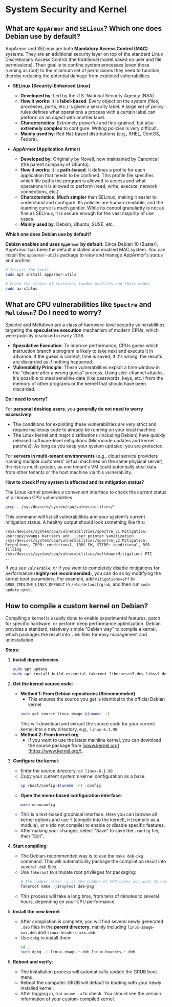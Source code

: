 # System Security and Kernel

## What are `AppArmor` and `SELinux`? Which one does Debian use by default?

AppArmor and SELinux are both **Mandatory Access Control (MAC)** systems. They are an additional security layer on top of the standard Linux Discretionary Access Control (the traditional model based on user and file permissions). Their goal is to confine system processes (even those running as root) to the minimum set of permissions they need to function, thereby reducing the potential damage from exploited vulnerabilities.

*   **SELinux (Security-Enhanced Linux)**
    *   **Developed by**: Led by the U.S. National Security Agency (NSA).
    *   **How it works**: It is **label-based**. Every object on the system (files, processes, ports, etc.) is given a security label. A large set of policy rules defines what operations a process with a certain label can perform on an object with another label.
    *   **Characteristics**: Extremely powerful and fine-grained, but also **extremely complex** to configure. Writing policies is very difficult.
    *   **Mainly used by**: Red Hat-based distributions (e.g., RHEL, CentOS, Fedora).

*   **AppArmor (Application Armor)**
    *   **Developed by**: Originally by Novell, now maintained by Canonical (the parent company of Ubuntu).
    *   **How it works**: It is **path-based**. It defines a profile for each application that needs to be confined. This profile file specifies which file paths the program is allowed to access and what operations it is allowed to perform (read, write, execute, network connections, etc.).
    *   **Characteristics**: **Much simpler** than SELinux, making it easier to understand and configure. Its policies are human-readable, and the learning curve is much gentler. While its control granularity is not as fine as SELinux, it is secure enough for the vast majority of use cases.
    *   **Mainly used by**: Debian, Ubuntu, SUSE, etc.

**Which one does Debian use by default?**

**Debian enables and uses `AppArmor` by default**. Since Debian 10 (Buster), AppArmor has been the default installed and enabled MAC system. You can install the `apparmor-utils` package to view and manage AppArmor's status and profiles.
```bash
# Install the tools
sudo apt install apparmor-utils

# Check the status of currently loaded profiles and their modes
sudo aa-status
```

## What are CPU vulnerabilities like `Spectre` and `Meltdown`? Do I need to worry?

Spectre and Meltdown are a class of hardware-level security vulnerabilities targeting the **speculative execution** mechanism of modern CPUs, which were publicly disclosed in early 2018.

*   **Speculative Execution**: To improve performance, CPUs guess which instruction branch a program is likely to take next and execute it in advance. If the guess is correct, time is saved; if it's wrong, the results are discarded as if nothing happened.
*   **Vulnerability Principle**: These vulnerabilities exploit a time window in the "discard after a wrong guess" process. Using side-channel attacks, it's possible to steal sensitive data (like passwords, keys, etc.) from the memory of other programs or the kernel that should have been discarded.

**Do I need to worry?**

For **personal desktop users**, you **generally do not need to worry excessively**.
*   The conditions for exploiting these vulnerabilities are very strict and require malicious code to already be running on your local machine.
*   The Linux kernel and major distributions (including Debian) have quickly released software-level mitigations (Microcode updates and kernel patches). As long as you keep your system updated, you are protected.

For **servers in multi-tenant environments** (e.g., cloud service providers running multiple customers' virtual machines on the same physical server), the risk is much greater, as one tenant's VM could potentially steal data from other tenants or the host machine via this vulnerability.

**How to check if my system is affected and its mitigation status?**

The Linux kernel provides a convenient interface to check the current status of all known CPU vulnerabilities.
```bash
grep . /sys/devices/system/cpu/vulnerabilities/*
```
This command will list all vulnerabilities and your system's current mitigation status. A healthy output should look something like this:
```
/sys/devices/system/cpu/vulnerabilities/spectre_v1:Mitigation: usercopy/swapgs barriers and __user pointer sanitization
/sys/devices/system/cpu/vulnerabilities/spectre_v2:Mitigation: Retpolines, IBPB: conditional, IBRS_FW, STIBP: conditional, RSB filling
/sys/devices/system/cpu/vulnerabilities/meltdown:Mitigation: PTI
...
```
If you see `Vulnerable`, or if you want to completely disable mitigations for performance (**highly not recommended**), you can do so by modifying the kernel boot parameters. For example, add `mitigations=off` to `GRUB_CMDLINE_LINUX_DEFAULT` in `/etc/default/grub`, and then run `sudo update-grub`.

## How to compile a custom kernel on Debian?

Compiling a kernel is usually done to enable experimental features, patch for specific hardware, or perform deep performance optimization. Debian provides a standard, relatively simple "Debian way" to compile a kernel, which packages the result into `.deb` files for easy management and uninstallation.

**Steps:**

1.  **Install dependencies**:
    ```bash
    sudo apt update
    sudo apt install build-essential fakeroot libncurses5-dev libssl-dev libelf-dev bison flex rsync bc
    ```

2.  **Get the kernel source code**:
    *   **Method 1: From Debian repositories (Recommended)**
        *   This ensures the source you get is identical to the official Debian kernel.
        ```bash
        sudo apt source linux-image-$(uname -r)
        ```
        This will download and extract the source code for your current kernel into a new directory, e.g., `linux-6.1.90`.
    *   **Method 2: From kernel.org**
        *   If you want to use the latest mainline kernel, you can download the source package from [www.kernel.org](https://www.kernel.org/).

3.  **Configure the kernel**:
    *   Enter the source directory: `cd linux-6.1.90`
    *   Copy your current system's kernel configuration as a base:
        ```bash
        cp /boot/config-$(uname -r) .config
        ```
    *   **Open the menu-based configuration interface**:
        ```bash
        make menuconfig
        ```
    *   This is a text-based graphical interface. Here you can browse all kernel options and use `Y` (compile into the kernel), `M` (compile as a module), or `N` (do not compile) to enable or disable specific features.
    *   After making your changes, select "Save" to save the `.config` file, then "Exit".

4.  **Start compiling**:
    *   The Debian-recommended way is to use the `make deb-pkg` command. This will automatically package the compilation result into several `.deb` files.
    *   Use `fakeroot` to simulate root privileges for packaging:
        ```bash
        # The number after -j is the number of CPU cores you want to use, which can speed up compilation
        fakeroot make -j$(nproc) deb-pkg
        ```
    *   This process will take a long time, from tens of minutes to several hours, depending on your CPU performance.

5.  **Install the new kernel**:
    *   After compilation is complete, you will find several newly generated `.deb` files in the **parent directory**, mainly including `linux-image-xxx.deb` and `linux-headers-xxx.deb`.
    *   Use `dpkg` to install them:
        ```bash
        cd ..
        sudo dpkg -i linux-image-*.deb linux-headers-*.deb
        ```

6.  **Reboot and verify**:
    *   The installation process will automatically update the GRUB boot menu.
    *   Reboot the computer. GRUB will default to booting with your newly installed kernel.
    *   After logging in, run `uname -a` to check. You should see the version information of your custom-compiled kernel. 